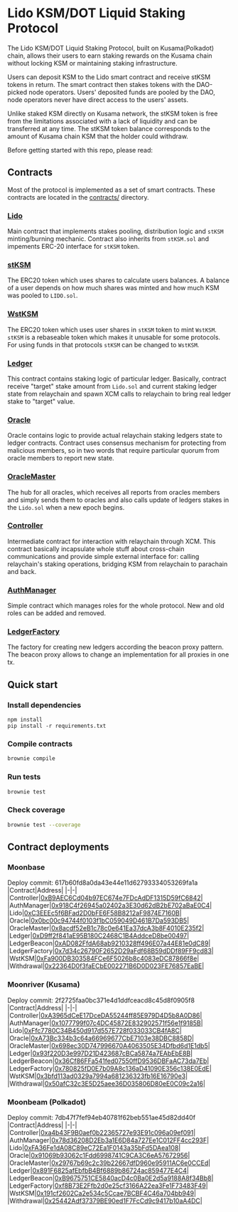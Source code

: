# Lido KSM/DOT Liquid Staking Protocol

The Lido KSM/DOT Liquid Staking Protocol, built on Kusama(Polkadot) chain, allows their users to earn staking rewards on the Kusama chain without locking KSM or maintaining staking infrastructure.

Users can deposit KSM to the Lido smart contract and receive stKSM tokens in return. The smart contract then stakes tokens with the DAO-picked node operators. Users' deposited funds are pooled by the DAO, node operators never have direct access to the users' assets.

Unlike staked KSM directly on Kusama network, the stKSM token is free from the limitations associated with a lack of liquidity and can be transferred at any time.
The stKSM token balance corresponds to the amount of Kusama chain KSM that the holder could withdraw.

Before getting started with this repo, please read:

## Contracts

Most of the protocol is implemented as a set of smart contracts.
These contracts are located in the [contracts/](contracts/) directory.

### [Lido](contracts/Lido.sol)
Main contract that implements stakes pooling, distribution logic and `stKSM` minting/burning mechanic.
Contract also inherits from `stKSM.sol` and impements ERC-20 interface for `stKSM` token.

### [stKSM](contracts/stKSM.sol)
The ERC20 token which uses shares to calculate users balances. A balance of a user depends on how much shares was minted and how much KSM was pooled to `LIDO.sol`.

### [WstKSM](contracts/wstKSM.sol)
The ERC20 token which uses user shares in `stKSM` token to mint `WstKSM`. `stKSM` is a rebaseable token which makes it unusable for some protocols. For using funds in that protocols `stKSM` can be changed to `WstKSM`.

### [Ledger](contracts/Ledger.sol)
This contract contains staking logic of particular ledger. Basically, contract receive "target" stake amount from `Lido.sol` and current staking ledger state from relaychain and spawn XCM calls to relaychain to bring real ledger stake to "target" value.

### [Oracle](contracts/Oracle.sol)
Oracle contains logic to provide actual relaychain staking ledgers state to ledger contracts.
Contract uses consensus mechanism for protecting from malicious members, so in two words that require particular quorum from oracle members to report new state.

### [OracleMaster](contracts/OracleMaster.sol)
The hub for all oracles, which receives all reports from oracles members and simply sends them to oracles and also calls update of ledgers stakes in the `Lido.sol` when a new epoch begins.

### [Controller](contracts/Controller.sol)
Intermediate contract for interaction with relaychain through XCM. This contract basically incapsulate whole stuff about cross-chain communications and provide simple external interface for: calling relaychain's staking operations, bridging KSM from relaychain to parachain and back.

### [AuthManager](contracts/AuthManager.sol)
Simple contract which manages roles for the whole protocol. New and old roles can be added and removed.

### [LedgerFactory](contracts/LedgerFactory.sol)
The factory for creating new ledgers according the beacon proxy pattern. The beacon proxy allows to change an implementation for all proxies in one tx.


## Quick start
### Install dependencies

```bash=
npm install
pip install -r requirements.txt
```

### Compile contracts

```bash
brownie compile
```

### Run tests

```bash
brownie test
```

### Check coverage

```bash
brownie test --coverage
```

## Contract deployments
### Moonbase
Deploy commit: 617b60fd8a0da43e44e11d62793334053269fa1a
|Contract|Address|
|-|-|
|Controller|[0xB9AEC6Cd04b97EC674e7FDcAdDF1315D59fC6842](https://moonbase.moonscan.io/address/0xB9AEC6Cd04b97EC674e7FDcAdDF1315D59fC6842)|
|AuthManager|[0x918C4f26945a02402a3E30d62dB2bE702aBaE0C4](https://moonbase.moonscan.io/address/0x918C4f26945a02402a3E30d62dB2bE702aBaE0C4)|
|Lido|[0xC3EEEc5f6BFad2D0bFE6F58B8212aF9874E7160B](https://moonbase.moonscan.io/address/0xC3EEEc5f6BFad2D0bFE6F58B8212aF9874E7160B)|
|Oracle|[0x0bc00c94744f0103f1bC059049D461B7Da593DB5](https://moonbase.moonscan.io/address/0x0bc00c94744f0103f1bC059049D461B7Da593DB5)|
|OracleMaster|[0x8acdf52eB1c78c0e641Ea37dcA3b8F4010E235f2](https://moonbase.moonscan.io/address/0x8acdf52eB1c78c0e641Ea37dcA3b8F4010E235f2)|
|Ledger|[0xD9ff2f841aE95B180C2468C1B4AddceD8be00497](https://moonbase.moonscan.io/address/0xD9ff2f841aE95B180C2468C1B4AddceD8be00497)|
|LedgerBeacon|[0xAD082FfdA68ab9210328ff496E07a44E81e0dC89](https://moonbase.moonscan.io/address/0xAD082FfdA68ab9210328ff496E07a44E81e0dC89)|
|LedgerFactory|[0x7d34c26790F2652D29aFdf68B59dDDf89FF9cd83](https://moonbase.moonscan.io/address/0x7d34c26790F2652D29aFdf68B59dDDf89FF9cd83)|
|WstKSM|[0xFa900DB303584FCe6F5026b8c4083eDC87866f8e](https://moonbase.moonscan.io/address/0xFa900DB303584FCe6F5026b8c4083eDC87866f8e)|
|Withdrawal|[0x22364D0f3faECbE002271B6D0D023FE76857EaBE](https://moonbase.moonscan.io/address/0x22364D0f3faECbE002271B6D0D023FE76857EaBE)|

### Moonriver (Kusama)
Deploy commit: 2f2725faa0bc371e4d1ddfceacd8c45d8f0905f8
|Contract|Address|
|-|-|
|Controller|[0xA3965dCeE17DceDA55244ff85E979D4D5b8A0D86](https://moonriver.moonscan.io/address/0xA3965dCeE17DceDA55244ff85E979D4D5b8A0D86)|
|AuthManager|[0x1077799f07c4DC45872E832902571f56e1f9185B](https://moonriver.moonscan.io/address/0x1077799f07c4DC45872E832902571f56e1f9185B)|
|Lido|[0xFfc7780C34B450d917d557E728f033033CB4fA8C](https://moonriver.moonscan.io/address/0xFfc7780C34B450d917d557E728f033033CB4fA8C)|
|Oracle|[0xA73Bc334b3c64a66969677CbE7103e38DBC8858D](https://moonriver.moonscan.io/address/0xA73Bc334b3c64a66969677CbE7103e38DBC8858D)|
|OracleMaster|[0x698ec30D747996670A4063505E34Dfbd6d1E1db5](https://moonriver.moonscan.io/address/0x698ec30D747996670A4063505E34Dfbd6d1E1db5)|
|Ledger|[0x93f220D3e997D21D423687cBCa5874a7EAbEbE8B](https://moonriver.moonscan.io/address/0x93f220D3e997D21D423687cBCa5874a7EAbEbE8B)|
|LedgerBeacon|[0x36Cf86FFa541fed07550ffD9536DBFaAC73da7Eb](https://moonriver.moonscan.io/address/0x36Cf86FFa541fed07550ffD9536DBFaAC73da7Eb)|
|LedgerFactory|[0x780825fD0E7b09A8c136aD41090E356c138E0EdE](https://moonriver.moonscan.io/address/0x780825fD0E7b09A8c136aD41090E356c138E0EdE)|
|WstKSM|[0x3bfd113ad0329a7994a681236323fb16E16790e3](https://moonriver.moonscan.io/address/0x3bfd113ad0329a7994a681236323fb16E16790e3)|
|Withdrawal|[0x50afC32c3E5D25aee36D035806D80eE0C09c2a16](https://moonriver.moonscan.io/address/0x50afC32c3E5D25aee36D035806D80eE0C09c2a16)|

### Moonbeam (Polkadot)
Deploy commit: 7db47f7fef94eb40781f62beb551ae45d82dd40f
|Contract|Address|
|-|-|
|Controller|[0xa4b43F9B0aef0b22365727e93E91c096a09ef091](https://moonscan.io/address/0xa4b43F9B0aef0b22365727e93E91c096a09ef091)|
|AuthManager|[0x78d36208D2Eb3a1E6D84a727Ee1C012FF4cc293F](https://moonscan.io/address/0x78d36208D2Eb3a1E6D84a727Ee1C012FF4cc293F)|
|Lido|[0xFA36Fe1dA08C89eC72Ea1F0143a35bFd5DAea108](https://moonscan.io/address/0xFA36Fe1dA08C89eC72Ea1F0143a35bFd5DAea108)|
|Oracle|[0x91069b93062c1Fdd6998741C9CA3C6eA57672956](https://moonscan.io/address/0x91069b93062c1Fdd6998741C9CA3C6eA57672956)|
|OracleMaster|[0x29767b69c2c39b22667dfD960e95911AC6e0CCEd](https://moonscan.io/address/0x29767b69c2c39b22667dfD960e95911AC6e0CCEd)|
|Ledger|[0x891F6825afEbfbB4Bf6889b86724ac859477E4C4](https://moonscan.io/address/0x891F6825afEbfbB4Bf6889b86724ac859477E4C4)|
|LedgerBeacon|[0xB9675751CE5840acD4c0Ba0E2d5a9188A8f34Bb8](https://moonscan.io/address/0xB9675751CE5840acD4c0Ba0E2d5a9188A8f34Bb8)|
|LedgerFactory|[0xf8B73E2Ffb2d0e25cf3166A22ea3Fe1F73483F49](https://moonscan.io/address/0xf8B73E2Ffb2d0e25cf3166A22ea3Fe1F73483F49)|
|WstKSM|[0x191cf2602Ca2e534c5Ccae7BCBF4C46a704bb949](https://moonscan.io/address/0x191cf2602Ca2e534c5Ccae7BCBF4C46a704bb949)|
|Withdrawal|[0x25442Adf37379BE90ed1F7FcCd9c9417b10aA4DC](https://moonscan.io/address/0x25442Adf37379BE90ed1F7FcCd9c9417b10aA4DC)|
